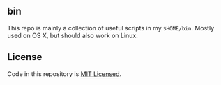 ## bin

This repo is mainly a collection of useful scripts in my `$HOME/bin`.  Mostly used on OS X, but should also work on Linux.

## License

Code in this repository is [MIT Licensed](LICENSE).
